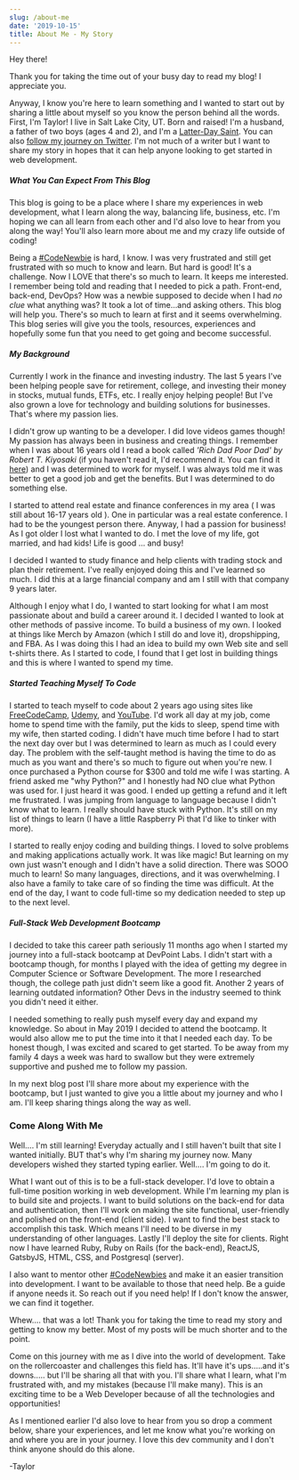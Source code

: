 ```yaml
---
slug: /about-me
date: '2019-10-15'
title: About Me - My Story
---
```

Hey there!

Thank you for taking the time out of your busy day to read my blog! I appreciate you.

Anyway, I know you're here to learn something and I wanted to start out by sharing a little about myself so you know the person behind all the words. First, I'm Taylor! I live in Salt Lake City, UT. Born and raised! I'm a husband, a father of two boys (ages 4 and 2), and I'm a [Latter-Day Saint](https://lds.org). You can also [follow my journey on Twitter](https://twitter.com/codewithtaylor). I'm not much of a writer but I want to share my story in hopes that it can help anyone looking to get started in web development. 

##### What You Can Expect From This Blog

This blog is going to be a place where I share my experiences in web development, what I learn along the way, balancing life, business, etc. I'm hoping we can all learn from each other and I'd also love to hear from you along the way! You'll also learn more about me and my crazy life outside of coding!

Being a [\#CodeNewbie](https://twitter.com/search?q=%23CodeNewbie&src=typeahead_click) is hard, I know. I was very frustrated and still get frustrated with so much to know and learn. But hard is good! It's a challenge. Now I LOVE that there's so much to learn. It keeps me interested. I remember being told and reading that I needed to pick a path. Front-end, back-end, DevOps? How was a newbie supposed to decide when I had *no clue* what anything was? It took a lot of time...and asking others. This blog will help you. There's so much to learn at first and it seems overwhelming. This blog series will give you the tools, resources, experiences and hopefully some fun that you need to get going and become successful. 

##### My Background

Currently I work in the finance and investing industry. The last 5 years I've been helping people save for retirement, college, and investing their money in stocks, mutual funds, ETFs, etc. I really enjoy helping people! But I've also grown a love for technology and building solutions for businesses. That's where my passion lies. 

I didn't grow up wanting to be a developer. I did love videos games though! My passion has always been in business and creating things. I remember when I was about 16 years old I read a book called *'Rich Dad Poor Dad' by Robert T. Kiyosaki*  (if you haven't read it, I'd recommend it. You can find it [here](https://amzn.to/2Xksrfd)) and I was determined to work for myself. I was always told me it was better to get a good job and get the benefits. But I was determined to do something else. 

I started to attend real estate and finance conferences in my area ( I was still about 16-17 years old ). One in particular was a real estate conference. I had to be the youngest person there.  Anyway, I had a passion for business! As I got older I lost what I wanted to do. I met the love of my life, got married, and had kids! Life is good ... and busy!

I decided I wanted to study finance and help clients with trading stock and plan their retirement. I've really enjoyed doing this and I've learned so much. I did this at a large financial company and am I still with that company 9 years later. 

Although I enjoy what I do, I wanted to start looking for what I am most passionate about and build a career around it. I decided I wanted to look at other methods of passive income. To build a business of my own. I looked at things like Merch by Amazon (which I still do and love it), dropshipping, and FBA. As I was doing this I had an idea to build my own Web site and sell t-shirts there.  As I started to code, I found that I get lost in building things and this is where I wanted to spend my time.

##### Started Teaching Myself To Code

I started to teach myself to code about 2 years ago using sites like [FreeCodeCamp](https://www.freecodecamp.org/), [Udemy](udemy.com), and [YouTube](youtube.com). I'd work all day at my job, come home to spend time with the family, put the kids to sleep, spend time with my wife, then started coding. I didn't have much time before I had to start the next day over but I was determined to learn as much as I could every day. The problem with the self-taught method is having the time to do as much as you want and there's so much to figure out when you're new. I once purchased a Python course for $300 and told me wife I was starting. A friend asked me "why Python?" and I honestly had NO clue what Python was used for. I just heard it was good. I ended up getting a refund and it left me frustrated. I was jumping from language to language because I didn't know what to learn. I really should have stuck with Python. It's still on my list of things to learn (I have a little Raspberry Pi that I'd like to tinker with more).

I started to really enjoy coding and building things. I loved to solve problems and making applications actually work. It was like magic! But learning on my own just wasn't enough and I didn't have a solid direction. There was SOOO much to learn! So many languages, directions, and it was overwhelming. I also have a family to take care of so finding the time was difficult. At the end of the day, I want to code full-time so my dedication needed to step up to the next level.

##### Full-Stack Web Development Bootcamp

I decided to take this career path seriously 11 months ago when I started my journey into a full-stack bootcamp at DevPoint Labs. I didn't start with a bootcamp though, for months I played with the idea of getting my degree in Computer Science or Software Development. The more I researched though, the college path just didn't seem like a good fit. Another 2 years of learning outdated information? Other Devs in the industry seemed to think you didn't need it either. 

I needed something to really push myself every day and expand my knowledge. So about in May 2019 I decided to attend the bootcamp. It would also allow me to put the time into it that I needed each day. To be honest though, I was excited and scared to get started. To be away from my family 4 days a week was hard to swallow but they were extremely supportive and pushed me to follow my passion.

In my next blog post I'll share more about my experience with the bootcamp, but I just wanted to give you a little about my journey and who I am. I'll keep sharing things along the way as well.

### Come Along With Me

Well.... I'm still learning! Everyday actually and I still haven't built that site I wanted initially. BUT that's why I'm sharing my journey now. Many developers wished they started typing earlier. Well.... I'm going to do it. 

What I want out of this is to be a full-stack developer. I'd love to obtain a full-time position working in web development. While I'm learning my plan is to build site and projects. I want to build solutions on the back-end for data and authentication, then I'll work on making the site functional, user-friendly and polished on the front-end (client side). I want to find the best stack to accomplish this task. Which means I'll need to be diverse in my understanding of other languages. Lastly I'll deploy the site for clients.  Right now I have learned Ruby, Ruby on Rails (for the back-end), ReactJS, GatsbyJS, HTML, CSS, and Postgresql (server). 

I also want to mentor other [\#CodeNewbies](https://twitter.com/search?q=%23CodeNewbie&src=typeahead_click) and make it an easier transition into development. I want to be available to those that need help. Be a guide if anyone needs it. So reach out if you need help! If I don't know the answer, we can find it together.

Whew.... that was a lot! Thank you for taking the time to read my story and getting to know my better. Most of my posts will be much shorter and to the point. 

Come on this journey with me as I dive into the world of development. Take on the rollercoaster and challenges this field has. It'll have it's ups.....and it's downs..... but I'll be sharing all that with you. I'll share what I learn, what I'm frustrated with, and my mistakes (because I'll make many). This is an exciting time to be a Web Developer because of all the technologies and opportunities! 

As I mentioned earlier I'd also love to hear from you so drop a comment below, share your experiences, and let me know what you're working on and where you are in your journey. I love this dev community and I don't think anyone should do this alone.

\-Taylor

